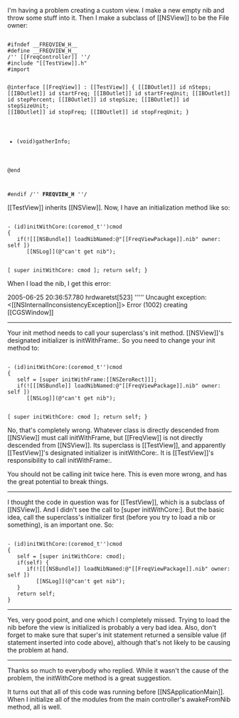 I'm having a problem creating a custom view. I make a new empty nib and throw some stuff into it.  Then I make a subclass of [[NSView]] to be the File owner:

<code>
#ifndef __FREQVIEW_H__
#define __FREQVIEW_H__
/'' [[FreqController]] ''/
#include "[[TestView]].h"
#import <Cocoa/Cocoa.h>

@interface [[FreqView]] : [[TestView]]
{
    [[IBOutlet]] id nSteps;
    [[IBOutlet]] id startFreq;
    [[IBOutlet]] id startFreqUnit;
    [[IBOutlet]] id stepPercent;
    [[IBOutlet]] id stepSize;
    [[IBOutlet]] id stepSizeUnit;
    [[IBOutlet]] id stopFreq;
    [[IBOutlet]] id stopFreqUnit;
}

- (void)gatherInfo;

@end

#endif /'' __FREQVIEW_H__ ''/
</code>

[[TestView]] inherits [[NSView]].  Now, I have an initialization method like so:

<code>
- (id)initWithCore:(coremod_t'')cmod
{
   if(![[[NSBundle]] loadNibNamed:@"[[FreqViewPackage]].nib" owner: self ])
      [[NSLog]](@"can't get nib");

   [ super initWithCore: cmod ];
   return self;
}
</code>

When I load the nib, I get this error:

2005-06-25 20:36:57.780 hrdwaretst[523] ''''' Uncaught exception: <[[NSInternalInconsistencyException]]> Error (1002) creating [[CGSWindow]]

----

Your init method needs to call your superclass's init method. [[NSView]]'s designated initializer is initWithFrame:. So you need to change your init method to:

<code>
- (id)initWithCore:(coremod_t'')cmod
{
   self = [super initWithFrame:[[NSZeroRect]]];
   if(![[[NSBundle]] loadNibNamed:@"[[FreqViewPackage]].nib" owner: self ])
      [[NSLog]](@"can't get nib");

   [ super initWithCore: cmod ];
   return self;
}
</code>

No, that's completely wrong. Whatever class is directly descended from [[NSView]] must call initWithFrame, but [[FreqView]] is not directly descended from [[NSView]]. Its superclass is [[TestView]], and apparently [[TestView]]'s designated initializer is initWithCore:. It is [[TestView]]'s responsibility to call initWithFrame:.

You should not be calling init twice here. This is even more wrong, and has the great potential to break things.

----

I thought the code in question was for [[TestView]], which is a subclass of [[NSView]]. And I didn't see the call to [super initWithCore:]. But the basic idea, call the superclass's initializer first (before you try to load a nib or something), is an important one. So:

<code>
- (id)initWithCore:(coremod_t'')cmod
{
   self = [super initWithCore: cmod];
   if(self) {
      if(![[[NSBundle]] loadNibNamed:@"[[FreqViewPackage]].nib" owner: self ])
         [[NSLog]](@"can't get nib");
   }
   return self;
}
</code>

----

Yes, very good point, and one which I completely missed. Trying to load the nib before the view is initialized is probably a very bad idea. Also, don't forget to make sure that super's init statement returned a sensible value (if statement inserted into code above), although that's not likely to be causing the problem at hand.

----

Thanks so much to everybody who replied.  While it wasn't the cause of the problem, the initWithCore method is a great suggestion.

It turns out that all of this code was running before [[NSApplicationMain]].  When I initialize all of the modules from the main controller's awakeFromNib method, all is well.
